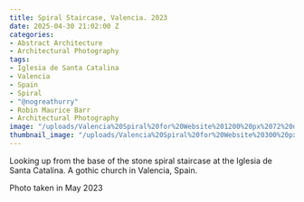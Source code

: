 ```yaml
---
title: Spiral Staircase, Valencia. 2023
date: 2025-04-30 21:02:00 Z
categories:
- Abstract Architecture
- Architectural Photography
tags:
- Iglesia de Santa Catalina
- Valencia
- Spain
- Spiral
- "@nogreathurry"
- Robin Maurice Barr
- Architectural Photography
image: "/uploads/Valencia%20Spiral%20for%20Website%201200%20px%2072%20dpi.jpg"
thumbnail_image: "/uploads/Valencia%20Spiral%20for%20Website%20300%20px%2072%20dpi.jpg"
---
```


Looking up from the base of the stone spiral staircase at the Iglesia de Santa Catalina. A gothic church in Valencia, Spain.

Photo taken in May 2023